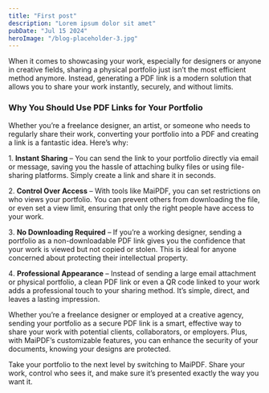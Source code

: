 ```yaml
---
title: "First post"
description: "Lorem ipsum dolor sit amet"
pubDate: "Jul 15 2024"
heroImage: "/blog-placeholder-3.jpg"
---
```



When it comes to showcasing your work, especially for designers or anyone in creative fields, sharing a physical portfolio just isn’t the most efficient method anymore. Instead, generating a PDF link is a modern solution that allows you to share your work instantly, securely, and without limits.

### Why You Should Use PDF Links for Your Portfolio

Whether you’re a freelance designer, an artist, or someone who needs to regularly share their work, converting your portfolio into a PDF and creating a link is a fantastic idea. Here’s why:

1️. **Instant Sharing** – You can send the link to your portfolio directly via email or message, saving you the hassle of attaching bulky files or using file-sharing platforms. Simply create a link and share it in seconds.

2️. **Control Over Access** – With tools like MaiPDF, you can set restrictions on who views your portfolio. You can prevent others from downloading the file, or even set a view limit, ensuring that only the right people have access to your work.

3️. **No Downloading Required** – If you’re a working designer, sending a portfolio as a non-downloadable PDF link gives you the confidence that your work is viewed but not copied or stolen. This is ideal for anyone concerned about protecting their intellectual property.

4️. **Professional Appearance** – Instead of sending a large email attachment or physical portfolio, a clean PDF link or even a QR code linked to your work adds a professional touch to your sharing method. It’s simple, direct, and leaves a lasting impression.

Whether you’re a freelance designer or employed at a creative agency, sending your portfolio as a secure PDF link is a smart, effective way to share your work with potential clients, collaborators, or employers. Plus, with MaiPDF’s customizable features, you can enhance the security of your documents, knowing your designs are protected.

Take your portfolio to the next level by switching to MaiPDF. Share your work, control who sees it, and make sure it’s presented exactly the way you want it.
